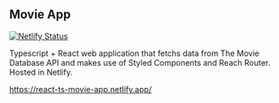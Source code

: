 ## Movie App
[![Netlify Status](https://api.netlify.com/api/v1/badges/82d79c69-d876-4920-82d2-009b039c0c19/deploy-status)](https://app.netlify.com/sites/react-ts-movie-app/deploys)

Typescript + React web application that fetchs data from The Movie Database API and makes use of Styled Components and Reach Router. Hosted in Netlify.

https://react-ts-movie-app.netlify.app/
